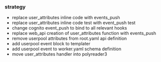 ### strategy

- replace user_attributes inline code with events_push
- replace user_attributes inline code test with event_push test
- change cognito event_push to bind to all relevant hooks
- replace web_api creation of user_attributes function with events_push
- remove userpool attributes from root.yaml api definition
- add userpool event block to templater
- add userpool event to worker.yaml schema definition
- move user_attributes handler into polyreader3
